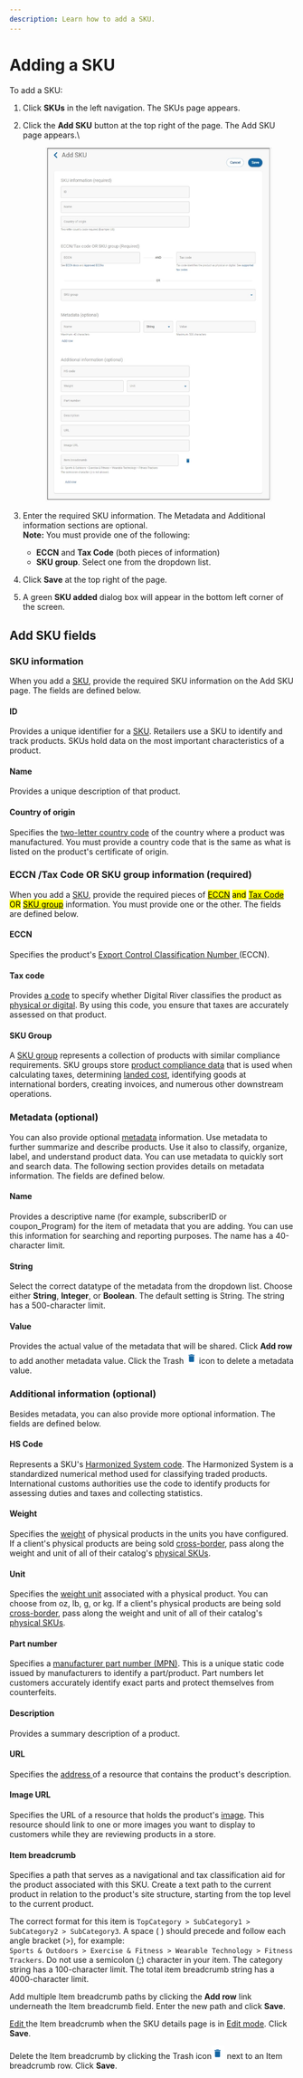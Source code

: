 ```yaml
---
description: Learn how to add a SKU.
---
```


# Adding a SKU

To add a SKU:

1. Click **SKUs** in the left navigation. The SKUs page appears.
2.  Click the **Add SKU** button at the top right of the page. The Add SKU page appears.\


    <figure><img src="../../../../.gitbook/assets/4_18_Add_SKU_Crums_EECN_TaxCode.png" alt=""><figcaption></figcaption></figure>
3. Enter the required SKU information. The Metadata and Additional information sections are optional.\
   **Note:** You must provide one of the following:
   * **ECCN** and **Tax Code** (both pieces of information)
   * **SKU group**. Select one from the dropdown list.&#x20;
4. Click **Save** at the top right of the page.
5. A green **SKU added** dialog box will appear in the bottom left corner of the screen.

## Add SKU fields

### SKU information

When you add a [SKU](../../../../product-management/skus.md#skus), provide the required SKU information on the Add SKU page. The fields are defined below.

#### ID

Provides a unique identifier for a [SKU](../../../../product-management/skus.md#product-details). Retailers use a SKU to identify and track products. SKUs hold data on the most important characteristics of a product.

#### Name

Provides a unique description of that product.

#### Country of origin

Specifies the [two-letter country code](../../../../product-management/creating-and-updating-skus.md#country-of-origin) of the country where a product was manufactured. You must provide a country code that is the same as what is listed on the product's certificate of origin.

### ECCN /Tax Code OR SKU group information (required)

When you add a [SKU](../../../../product-management/skus.md#skus), provide the required pieces of [<mark style="background-color:yellow;">ECCN</mark>](../../../../product-management/creating-and-updating-skus.md#eccn) <mark style="background-color:yellow;">and</mark> [<mark style="background-color:yellow;">Tax Code</mark>](../../../../product-management/creating-and-updating-skus.md#tax-code) <mark style="background-color:yellow;">OR</mark> [<mark style="background-color:yellow;">SKU group</mark>](../../../../product-management/setting-up-sku-groups.md) information. You must provide one or the other. The fields are defined below.

#### ECCN

Specifies the product's [Export Control Classification Number ](../../../../product-management/creating-and-updating-skus.md#eccn)(ECCN).

#### Tax code

Provides [a code](../../../../product-management/creating-and-updating-skus.md#tax-code) to specify whether Digital River classifies the product as [physical or digital](adding-a-sku.md#how-products-are-specified-as-physical-or-digital). By using this code, you ensure that taxes are accurately assessed on that product.

#### SKU Group

A [SKU group](https://www.digitalriver.com/docs/digital-river-api-reference/#tag/SkuGroups) represents a collection of products with similar compliance requirements. SKU groups store [product compliance data](adding-a-sku.md#product-compliance-data-in-sku-groups) that is used when calculating taxes, determining [landed cost](../../../../integration-options/checkouts/creating-checkouts/landed-costs.md), identifying goods at international borders, creating invoices, and numerous other downstream operations.

### Metadata (optional)

You can also provide optional [metadata](https://www.digitalriver.com/docs/digital-river-api-reference/#section/Metadata) information. Use metadata to further summarize and describe products. Use it also to classify, organize, label, and understand product data. You can use metadata to quickly sort and search data. The following section provides details on metadata information. The fields are defined below.

#### Name

Provides a descriptive name (for example, subscriberID or coupon\_Program) for the item of metadata that you are adding. You can use this information for searching and reporting purposes. The name has a 40-character limit.

#### String

Select the correct datatype of the metadata from the dropdown list. Choose either **String**, **Integer**, or **Boolean**. The default setting is String. The string has a 500-character limit.

#### Value

Provides the actual value of the metadata that will be shared. Click **Add row** to add another metadata value. Click the Trash ![](<../../../../.gitbook/assets/image (6).png>)icon to delete a metadata value.

### Additional information (optional)

Besides metadata, you can also provide more optional information. The fields are defined below.

#### HS Code

Represents a SKU's [Harmonized System code](https://www.trade.gov/harmonized-system-hs-codes). The Harmonized System is a standardized numerical method used for classifying traded products. International customs authorities use the code to identify products for assessing duties and taxes and collecting statistics.

#### Weight

Specifies the [weight](../../../../product-management/creating-and-updating-skus.md#weight-and-weight-unit) of physical products in the units you have configured. If a client's physical products are being sold [cross-border](../../../../general-resources/glossary.md#cross-border), pass along the weight and unit of all of their catalog's [physical SKUs](adding-a-sku.md#how-products-are-specified-as-physical-or-digital).

#### Unit

Specifies the [weight unit](../../../../product-management/creating-and-updating-skus.md#weight-and-weight-unit) associated with a physical product. You can choose from oz, lb, g, or kg. If a client's physical products are being sold [cross-border](../../../../general-resources/glossary.md#cross-border), pass along the weight and unit of all of their catalog's [physical SKUs](adding-a-sku.md#how-products-are-specified-as-physical-or-digital).

#### Part number

Specifies a [manufacturer part number (MPN)](../../../../product-management/creating-and-updating-skus.md#manufacturer-id-and-part-number). This is a unique static code issued by manufacturers to identify a part/product. Part numbers let customers accurately identify exact parts and protect themselves from counterfeits.

#### Description

Provides a summary description of a product.

#### URL

Specifies the [address ](../../../../product-management/creating-and-updating-skus.md#image-and-url)of a resource that contains the product's description.

#### Image URL&#x20;

Specifies the URL of a resource that holds the product's [image](../../../../product-management/creating-and-updating-skus.md#image-and-url). This resource should link to one or more images you want to display to customers while they are reviewing products in a store.

#### Item breadcrumb

Specifies a path that serves as a navigational and tax classification aid for the product associated with this SKU. Create a text path to the current product in relation to the product's site structure, starting from the top level to the current product.&#x20;

The correct format for this item is `TopCategory > SubCategory1 > SubCategory2 > SubCategory3`. A space ( ) should precede and follow each angle bracket (>), for example:\
`Sports & Outdoors > Exercise & Fitness > Wearable Technology > Fitness Trackers`. Do not use a semicolon (;) character in your item. The category string has a 100-character limit. The total item breadcrumb string has a 4000-character limit.

Add multiple Item breadcrumb paths by clicking the **Add row** link underneath the Item breadcrumb field. Enter the new path and click **Save**.

[Edit ](editing-a-sku.md)the Item breadcrumb when the SKU details page is in [Edit mode](editing-a-sku.md). Click **Save**.

Delete the Item breadcrumb by clicking the Trash icon![](<../../../../.gitbook/assets/image (6).png>) next to an Item breadcrumb row. Click **Save**.
